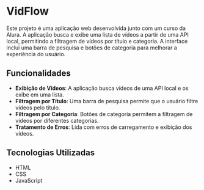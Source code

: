 # VidFlow

Este projeto é uma aplicação web desenvolvida junto com um curso da Alura. A aplicação busca e exibe uma lista de vídeos a partir de uma API local, permitindo a filtragem de vídeos por título e categoria. A interface inclui uma barra de pesquisa e botões de categoria para melhorar a experiência do usuário.

## Funcionalidades

- **Exibição de Vídeos**: A aplicação busca vídeos de uma API local e os exibe em uma lista.
- **Filtragem por Título**: Uma barra de pesquisa permite que o usuário filtre vídeos pelo título.
- **Filtragem por Categoria**: Botões de categoria permitem a filtragem de vídeos por diferentes categorias.
- **Tratamento de Erros**: Lida com erros de carregamento e exibição dos vídeos.

## Tecnologias Utilizadas

- HTML
- CSS
- JavaScript
